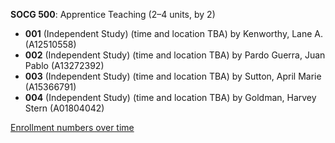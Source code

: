 **SOCG 500**: Apprentice Teaching (2–4 units, by 2)

- **001** (Independent Study) (time and location TBA) by Kenworthy, Lane A. (A12510558)
- **002** (Independent Study) (time and location TBA) by Pardo Guerra, Juan Pablo (A13272392)
- **003** (Independent Study) (time and location TBA) by Sutton, April Marie (A15366791)
- **004** (Independent Study) (time and location TBA) by Goldman, Harvey Stern (A01804042)

[Enrollment numbers over time](./SOCG500.tsv)
